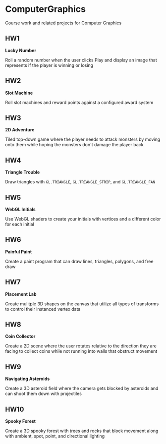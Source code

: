 # ComputerGraphics
Course work and related projects for Computer Graphics

## HW1
**Lucky Number**

Roll a random number when the user clicks Play and display an image that represents if the player is winning or losing


## HW2
**Slot Machine**

Roll slot machines and reward points against a configured award system


## HW3
**2D Adventure**

Tiled top-down game where the player needs to attack monsters by moving onto them while hoping the monsters don't damage the player back


## HW4
**Triangle Trouble**

Draw triangles with `GL.TRIANGLE`, `GL.TRIANGLE_STRIP`, and `GL.TRIANGLE_FAN`


## HW5
**WebGL Initials**

Use WebGL shaders to create your initials with vertices and a different color for each initial


## HW6
**Painful Paint**

Create a paint program that can draw lines, triangles, polygons, and free draw


## HW7
**Placement Lab**

Create mulitple 3D shapes on the canvas that utilize all types of transforms to control their instanced vertex data


## HW8
**Coin Collector**

Create a 2D scene where the user rotates relative to the direction they are facing to collect coins while not running into walls that obstruct movement


## HW9
**Navigating Asteroids**

Create a 3D asteroid field where the camera gets blocked by asteroids and can shoot them down with projectiles


## HW10
**Spooky Forest**

Create a 3D spooky forest with trees and rocks that block movement along with ambient, spot, point, and directional lighting